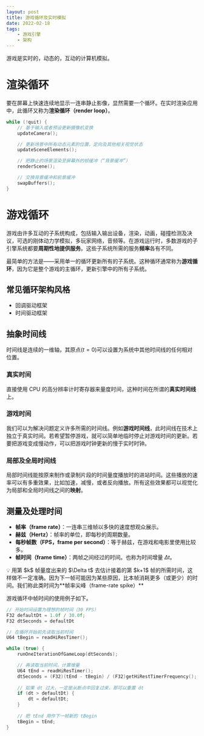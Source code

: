 ```yaml
---
layout: post
title: 游戏循环及实时模拟
date: 2022-02-18
tags:
    - 游戏引擎
    - 架构
---
```


游戏是实时的，动态的，互动的计算机模拟。

# 渲染循环

要在屏幕上快速连续地显示一连串静止影像，显然需要一个循环。在实时渲染应用中，此循环又称为**渲染循环（render loop）**。

```cpp
while (!quit) {
    // 基于输入或者预设更新摄像机变换
    updateCamera();

    // 更新场景中所有动态元素的位置，定向及其他相关视觉状态
    updateSceneElements();

    // 把静止的场景渲染至屏幕外的帧缓冲（“背景缓冲”）
    renderScene();

    // 交换背景缓冲和前景缓冲
    swapBuffers();
}
```

# 游戏循环

游戏由许多互动的子系统构成，包括输入输出设备，渲染，动画，碰撞检测及决议，可选的刚体动力学模拟，多玩家网络，音频等。在游戏运行时，多数游戏的子引擎系统都要**周期性地提供服务**。这些子系统所需的服务**频率**各有不同。

最简单的方法是——采用单一的循环更新所有的子系统。这种循环通常称为**游戏循环**，因为它是整个游戏的主循环，更新引擎中的所有子系统。

## 常见循环架构风格

- 回调驱动框架
- 时间驱动框架

## 抽象时间线

时间线是连续的一维轴，其原点$(t = 0)$可以设置为系统中其他时间线的任何相对位置。

### 真实时间

直接使用 CPU 的高分辨率计时寄存器来量度时间，这种时间在所谓的**真实时间线**上。

### 游戏时间

我们可以为解决问题定义许多所需的时间线。例如**游戏时间线**，此时间线在技术上独立于真实时间。若希望暂停游戏，就可以简单地临时停止对游戏时间的更新。若要把游戏变成慢动作，可以把游戏时钟更新的慢于实时时钟。

### 局部及全局时间线

局部时间线能按原来制作或录制片段的时间量度播放时的进站时间。这些播放的速率可以有多重效果，比如加速，减慢，或者反向播放。所有这些效果都可以视觉化为局部和全局时间线之间的**映射**。

## 测量及处理时间

- **帧率（frame rate）**：一连串三维帧以多快的速度想观众展示。
- **赫兹（Hertz）**：帧率的单位，即每秒的周期数量。
- **每秒帧数（FPS，frame per second）**：等于赫兹，在游戏和电影里使用比较多。
- **帧时间（frame time）**：两帧之间经过的时间。也称为时间增量 $\Delta t$。

<aside>
💡 用第 $k$ 帧量度出来的 $\Delta t$ 去估计接着的第 $k+1$ 帧的所需时间，这样做不一定准确。因为下一帧可能因为某些原因，比本帧消耗更多（或更少）的时间。我们称此类时间为**帧率尖峰（frame-rate spike）**

</aside>

游戏循环中帧时间的使用例子如下。

```cpp
// 开始时间设置为理想的帧时间（30 FPS）
F32 defaultDt = 1.0f / 30.0f;
F32 dtSeconds = defaultDt

// 在循环开始前先读取当前时间
U64 tBegin = readHiResTimer();

while (true) {
    runOneIterationOfGameLoop(dtSeconds);

    // 再读取当前时间，计算增量
    U64 tEnd = readHiResTimer();
    dtSeconds = (F32)(tEnd - tBegin) / (F32)getHiRestTimerFrequency();
    
    // 如果 dt 过大，一定是从断点中回复过来，那可以重置 dt
    if (dt > defaultDt) {
        dt = defaultDt;
    }
    
    // 把 tEnd 用作下一帧新的 tBegin
    tBegin = tEnd;
}
```